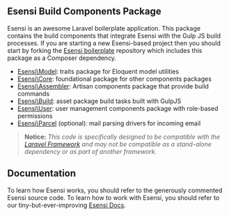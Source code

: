 ## Esensi Build Components Package

Esensi is an awesome Laravel boilerplate application. This package contains the build components that integrate Esensi with the Gulp JS build processes. If you are starting a new Esensi-based project then you should start by forking the [Esensi boilerplate](http://github.com/esensi/esensi) repository which includes this package as a Composer dependency.

- [Esensi\Model](http://github.com/esensi/model/tree/master/src): traits package for Eloquent model utilities
- [Esensi\Core](http://github.com/esensi/core/tree/master/src): foundational package for other components packages
- [Esensi\Assembler](http://github.com/esensi/assembler/tree/master/src): Artisan components package that provide build commands
- [Esensi\Build](http://github.com/esensi/build/tree/master/src): asset package build tasks built with GulpJS
- [Esensi\User](http://github.com/esensi/user/tree/master/src): user management components package with role-based permissions
- [Esensi\Parcel](http://github.com/esensi/parcel/tree/master/src) (optional): mail parsing drivers for incoming email

> **Notice:** _This code is specifically designed to be compatible with the [Laravel Framework](http://laravel.com) and may not be compatible as a stand-alone dependency or as part of another framework._

## Documentation

To learn how Esensi works, you should refer to the generously commented Esensi source code. To learn how to work with Esensi, you should refer to our tiny-but-ever-improving [Esensi Docs](https://github.com/esensi/docs).
